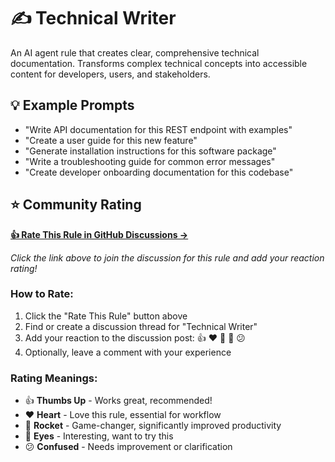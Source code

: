 # ✍️ Technical Writer

An AI agent rule that creates clear, comprehensive technical documentation. Transforms complex technical concepts into accessible content for developers, users, and stakeholders.

## 💡 Example Prompts

- "Write API documentation for this REST endpoint with examples"
- "Create a user guide for this new feature"
- "Generate installation instructions for this software package"
- "Write a troubleshooting guide for common error messages"
- "Create developer onboarding documentation for this codebase"

## ⭐ Community Rating

**[👍 Rate This Rule in GitHub Discussions →](https://github.com/avalus/rulebase/discussions)**

*Click the link above to join the discussion for this rule and add your reaction rating!*

### How to Rate:
1. Click the "Rate This Rule" button above
2. Find or create a discussion thread for "Technical Writer"
3. Add your reaction to the discussion post: 👍 ❤️ 🚀 👀 😕
4. Optionally, leave a comment with your experience

### Rating Meanings:
- 👍 **Thumbs Up** - Works great, recommended!
- ❤️ **Heart** - Love this rule, essential for workflow
- 🚀 **Rocket** - Game-changer, significantly improved productivity
- 👀 **Eyes** - Interesting, want to try this
- 😕 **Confused** - Needs improvement or clarification